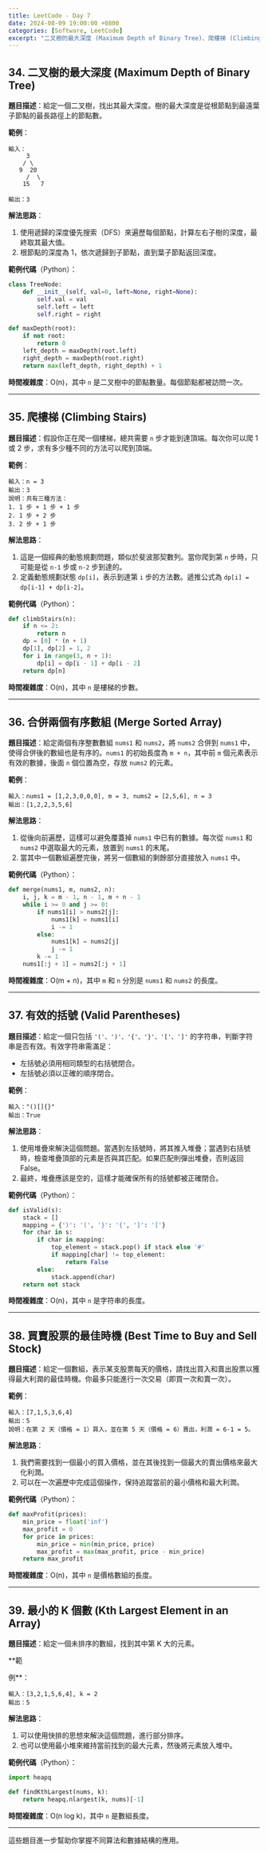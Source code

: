```yaml
---
title: LeetCode - Day 7
date: 2024-08-09 19:00:00 +0800
categories: [Software, LeetCode]
excerpt: "二叉樹的最大深度 (Maximum Depth of Binary Tree)、爬樓梯 (Climbing Stairs)、合併兩個有序數組 (Merge Sorted Array)、有效的括號 (Valid Parentheses)、買賣股票的最佳時機 (Best Time to Buy and Sell Stock)、最小的 K 個數 (Kth Largest Element in an Array)"
---
```


## 34. **二叉樹的最大深度 (Maximum Depth of Binary Tree)**
   **題目描述**：給定一個二叉樹，找出其最大深度。樹的最大深度是從根節點到最遠葉子節點的最長路徑上的節點數。

   **範例**：
   ```
   輸入：
        3
       / \
      9  20
        /  \
       15   7

   輸出：3
   ```

   **解法思路**：
   1. 使用遞歸的深度優先搜索（DFS）來遍歷每個節點，計算左右子樹的深度，最終取其最大值。
   2. 根節點的深度為 1，依次遞歸到子節點，直到葉子節點返回深度。

   **範例代碼**（Python）：
   ```python
   class TreeNode:
       def __init__(self, val=0, left=None, right=None):
           self.val = val
           self.left = left
           self.right = right

   def maxDepth(root):
       if not root:
           return 0
       left_depth = maxDepth(root.left)
       right_depth = maxDepth(root.right)
       return max(left_depth, right_depth) + 1
   ```

   **時間複雜度**：O(n)，其中 `n` 是二叉樹中的節點數量。每個節點都被訪問一次。

---

## 35. **爬樓梯 (Climbing Stairs)**
   **題目描述**：假設你正在爬一個樓梯，總共需要 `n` 步才能到達頂端。每次你可以爬 1 或 2 步，求有多少種不同的方法可以爬到頂端。

   **範例**：
   ```
   輸入：n = 3
   輸出：3
   說明：共有三種方法：
   1. 1 步 + 1 步 + 1 步
   2. 1 步 + 2 步
   3. 2 步 + 1 步
   ```

   **解法思路**：
   1. 這是一個經典的動態規劃問題，類似於斐波那契數列。當你爬到第 `n` 步時，只可能是從 `n-1` 步或 `n-2` 步到達的。
   2. 定義動態規劃狀態 `dp[i]`，表示到達第 `i` 步的方法數。遞推公式為 `dp[i] = dp[i-1] + dp[i-2]`。

   **範例代碼**（Python）：
   ```python
   def climbStairs(n):
       if n <= 2:
           return n
       dp = [0] * (n + 1)
       dp[1], dp[2] = 1, 2
       for i in range(3, n + 1):
           dp[i] = dp[i - 1] + dp[i - 2]
       return dp[n]
   ```

   **時間複雜度**：O(n)，其中 `n` 是樓梯的步數。

---

## 36. **合併兩個有序數組 (Merge Sorted Array)**
   **題目描述**：給定兩個有序整數數組 `nums1` 和 `nums2`，將 `nums2` 合併到 `nums1` 中，使得合併後的數組也是有序的。`nums1` 的初始長度為 `m + n`，其中前 `m` 個元素表示有效的數據，後面 `n` 個位置為空，存放 `nums2` 的元素。

   **範例**：
   ```
   輸入：nums1 = [1,2,3,0,0,0], m = 3, nums2 = [2,5,6], n = 3
   輸出：[1,2,2,3,5,6]
   ```

   **解法思路**：
   1. 從後向前遍歷，這樣可以避免覆蓋掉 `nums1` 中已有的數據。每次從 `nums1` 和 `nums2` 中選取最大的元素，放置到 `nums1` 的末尾。
   2. 當其中一個數組遍歷完後，將另一個數組的剩餘部分直接放入 `nums1` 中。

   **範例代碼**（Python）：
   ```python
   def merge(nums1, m, nums2, n):
       i, j, k = m - 1, n - 1, m + n - 1
       while i >= 0 and j >= 0:
           if nums1[i] > nums2[j]:
               nums1[k] = nums1[i]
               i -= 1
           else:
               nums1[k] = nums2[j]
               j -= 1
           k -= 1
       nums1[:j + 1] = nums2[:j + 1]
   ```

   **時間複雜度**：O(m + n)，其中 `m` 和 `n` 分別是 `nums1` 和 `nums2` 的長度。

---

## 37. **有效的括號 (Valid Parentheses)**
   **題目描述**：給定一個只包括 `'('、')'、'{'、'}'、'['、']'` 的字符串，判斷字符串是否有效。有效字符串需滿足：
   - 左括號必須用相同類型的右括號閉合。
   - 左括號必須以正確的順序閉合。

   **範例**：
   ```
   輸入："()[]{}"
   輸出：True
   ```

   **解法思路**：
   1. 使用堆疊來解決這個問題。當遇到左括號時，將其推入堆疊；當遇到右括號時，檢查堆疊頂部的元素是否與其匹配。如果匹配則彈出堆疊，否則返回 False。
   2. 最終，堆疊應該是空的，這樣才能確保所有的括號都被正確閉合。

   **範例代碼**（Python）：
   ```python
   def isValid(s):
       stack = []
       mapping = {')': '(', '}': '{', ']': '['}
       for char in s:
           if char in mapping:
               top_element = stack.pop() if stack else '#'
               if mapping[char] != top_element:
                   return False
           else:
               stack.append(char)
       return not stack
   ```

   **時間複雜度**：O(n)，其中 `n` 是字符串的長度。

---

## 38. **買賣股票的最佳時機 (Best Time to Buy and Sell Stock)**
   **題目描述**：給定一個數組，表示某支股票每天的價格，請找出買入和賣出股票以獲得最大利潤的最佳時機。你最多只能進行一次交易（即買一次和賣一次）。

   **範例**：
   ```
   輸入：[7,1,5,3,6,4]
   輸出：5
   說明：在第 2 天（價格 = 1）買入，並在第 5 天（價格 = 6）賣出，利潤 = 6-1 = 5。
   ```

   **解法思路**：
   1. 我們需要找到一個最小的買入價格，並在其後找到一個最大的賣出價格來最大化利潤。
   2. 可以在一次遍歷中完成這個操作，保持追蹤當前的最小價格和最大利潤。

   **範例代碼**（Python）：
   ```python
   def maxProfit(prices):
       min_price = float('inf')
       max_profit = 0
       for price in prices:
           min_price = min(min_price, price)
           max_profit = max(max_profit, price - min_price)
       return max_profit
   ```

   **時間複雜度**：O(n)，其中 `n` 是價格數組的長度。

---

## 39. **最小的 K 個數 (Kth Largest Element in an Array)**
   **題目描述**：給定一個未排序的數組，找到其中第 K 大的元素。

   **範

例**：
   ```
   輸入：[3,2,1,5,6,4], k = 2
   輸出：5
   ```

   **解法思路**：
   1. 可以使用快排的思想來解決這個問題，進行部分排序。
   2. 也可以使用最小堆來維持當前找到的最大元素，然後將元素放入堆中。

   **範例代碼**（Python）：
   ```python
   import heapq

   def findKthLargest(nums, k):
       return heapq.nlargest(k, nums)[-1]
   ```

   **時間複雜度**：O(n log k)，其中 `n` 是數組長度。

---

這些題目進一步幫助你掌握不同算法和數據結構的應用。
